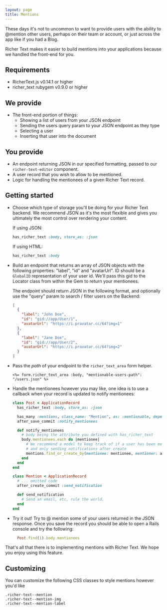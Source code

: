 ```yaml
---
layout: page
title: Mentions
---
```


These days it's not to uncommon to want to provide users with the ability to @mention other users, perhaps on their team or account, or just across the app like if you had a Blog.

Richer Text makes it easier to build mentions into your applications because we handled the front-end for you.

## Requirements

- RicherText.js v0.14.1 or higher
- richer_text rubygem v0.9.0 or higher

## We provide

- The front-end portion of things:
  - Showing a list of users from your JSON endpoint
  - Sending the users query param to your JSON endpoint as they type
  - Selecting a user
  - Inserting that user into the document

## You provide

- An endpoint returning JSON in our specified formatting, passed to our `richer-text-editor` component.
- A user record that you wish to allow to be mentioned.
- Logic for handling the mentionees of a given Richer Text record.

## Getting started

- Choose which type of storage you'll be doing for your Richer Text backend. We recommend JSON as it's the most flexible and gives you ultimately the most control over rendering your content.

  If using JSON:

  ```ruby
  has_richer_text :body, store_as: :json
  ```

  If using HTML:

  ```ruby
  has_richer_text :body
  ```

- Build an endpoint that returns an array of JSON objects with the following properties: "label", "id" and "avatarUrl". ID should be a `GlobalID` representation of your user id. We'll pass this gid to the Locator class from within the Gem to return your mentionees.

  The endpoint should return JSON in the following format, and optionally use the "query" param to search / filter users on the Backend:

  ```json
  [
    {
      "label": "John Doe",
      "id": "gid://app/User/1",
      "avatarUrl": "https://i.pravatar.cc/64?img=1"
    },
    {
      "label": "Jane Doe",
      "id": "gid://app/User/2",
      "avatarUrl": "https://i.pravatar.cc/64?img=2"
    }
  ]
  ```

- Pass the _path_ of your endpoint to the `richer_text_area` form helper.

  <pre><code>&lt;%= form.richer_text_area :body, "mentionable-users-path": "/users.json" %&gt;</code></pre>

- Handle the mentionees however you may like, one idea is to use a callback when your record is updated to notify mentionees:

  ```ruby
  class Post < ApplicationRecord
    has_richer_text :body, store_as: :json

    has_many :mentions, class_name: "Mention", as: :mentionable, dependent: :destroy
    after_save_commit :notify_mentionees

    def notify_mentionees
      # body being the attribute you defined with has_richer_text
      body.mentionees.each do |mentionee|
        # We recommend a model to keep track of if a user has been mentioned before
        # and only sending notifications after create
        mentions.find_or_create_by(mentionee: mentionee, mentioner: author)
      end
    end
  end
  ```

  ```ruby
  class Mention < ApplicationRecord
    # ... omitted code
    after_create_commit :send_notification

    def send_notification
      # Send an email, etc, rule the world.
    end
  end
  ```

- Try it out! Try to @ mention some of your users returned in the JSON response. Once you save the record you should be able to open a Rails console and try the following:

  ```ruby
    Post.find(1).body.mentionees
  ```

That's all that there is to implementing mentions with Richer Text. We hope you enjoy using this feature.

## Customizing

You can customize the following CSS classes to style mentions however you'd like

```
.richer-text--mention
.richer-text--mention-img
.richer-text--mention-label
```
